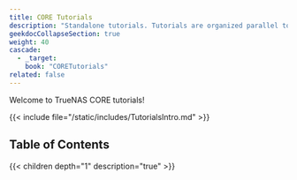 ```yaml
---
title: CORE Tutorials
description: "Standalone tutorials. Tutorials are organized parallel to the CORE interface layout."
geekdocCollapseSection: true
weight: 40
cascade:
  - _target:
    book: "CORETutorials"
related: false
---
```

Welcome to TrueNAS CORE tutorials!

{{< include file="/static/includes/TutorialsIntro.md" >}}

## Table of Contents

{{< children depth="1" description="true" >}}
